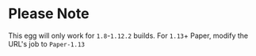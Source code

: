 # Please Note

This egg will only work for `1.8`-`1.12.2` builds. For `1.13`+ Paper, modify the URL's job to `Paper-1.13`
